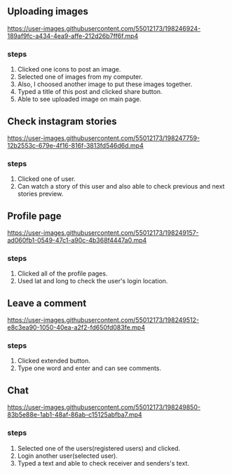

## Uploading images

https://user-images.githubusercontent.com/55012173/198246924-189af9fc-a434-4ea9-affe-212d26b7ff6f.mp4


### steps
1. Clicked one icons to post an image.
2. Selected one of images from my computer.
3. Also, I choosed another image to put these images together.
4. Typed a title of this post and clicked share button.
5. Able to see uploaded image on main page.


## Check instagram stories


https://user-images.githubusercontent.com/55012173/198247759-12b2553c-679e-4f16-816f-3813fd546d6d.mp4


### steps
1. Clicked one of user.
2. Can watch a story of this user and also able to check previous and next stories preview.


## Profile page


https://user-images.githubusercontent.com/55012173/198249157-ad060fb1-0549-47c1-a90c-4b368f4447a0.mp4


### steps
1. Clicked all of the profile pages.
2. Used lat and long to check the user's login location.


## Leave a comment

https://user-images.githubusercontent.com/55012173/198249512-e8c3ea90-1050-40ea-a2f2-fd650fd083fe.mp4

### steps
1. Clicked extended button.
2. Type one word and enter and can see comments.

## Chat

https://user-images.githubusercontent.com/55012173/198249850-83b5e88e-1ab1-48af-86ab-c15125abfba7.mp4

### steps
1. Selected one of the users(registered users) and clicked.
2. Login another user(selected user).
3. Typed a text and able to check receiver and senders's text.




